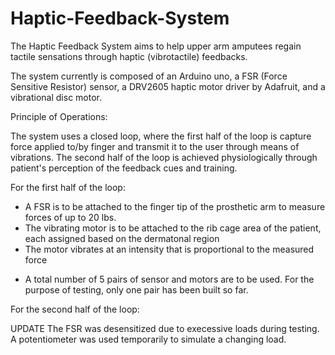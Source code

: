 # Haptic-Feedback-System

The Haptic Feedback System aims to help upper arm amputees regain tactile sensations through haptic (vibrotactile) feedbacks.

The system currently is composed of an Arduino uno, a FSR (Force Sensitive Resistor) sensor, a DRV2605 haptic motor driver by Adafruit, and a vibrational disc motor.

Principle of Operations:

The system uses a closed loop, where the first half of the loop is capture force applied to/by finger and transmit it to the user through means of vibrations. The second half of the loop is achieved physiologically through patient's perception of the feedback cues and training.

For the first half of the loop:
- A FSR is to be attached to the finger tip of the prosthetic arm to measure forces of up to 20 lbs.
- The vibrating motor is to be attached to the rib cage area of the patient, each assigned based on the dermatonal region
- The motor vibrates at an intensity that is proportional to the measured force
* A total number of 5 pairs of sensor and motors are to be used. For the purpose of testing, only one pair has been built so far.

For the second half of the loop:



UPDATE
The FSR was desensitized due to execessive loads during testing. A potentiometer was used temporarily to simulate a changing load.
